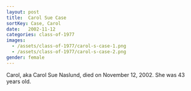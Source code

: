 ```yaml
---
layout: post
title:  Carol Sue Case
sortKey: Case, Carol
date:   2002-11-12
categories: class-of-1977
images:
  - /assets/class-of-1977/carol-s-case-1.png
  - /assets/class-of-1977/carol-s-case-2.png
gender: female
---
```

Carol, aka Carol Sue Naslund, died on November 12, 2002.  She was 43 years old.

